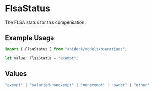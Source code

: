 # FlsaStatus

The FLSA status for this compensation.

## Example Usage

```typescript
import { FlsaStatus } from "apideck/models/operations";

let value: FlsaStatus = "exempt";
```

## Values

```typescript
"exempt" | "salaried-nonexempt" | "nonexempt" | "owner" | "other"
```